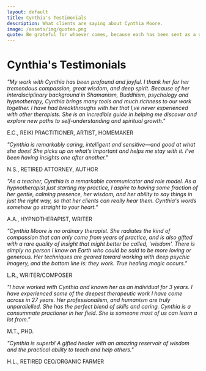 ```yaml
---
layout: default
title: Cynthia's Testimonials
description: What clients are saying about Cynthia Moore.
image: /assets/img/quotes.png
quote: Be grateful for whoever comes, because each has been sent as a guide from beyond
---
```


# Cynthia's Testimonials

*"My work with Cynthia has been profound and joyful.  I thank her for her tremendous compassion, great wisdom, and deep spirit.  Because of her interdisciplinary background in Shamanism, Buddhism, psychology and hypnotherapy, Cynthia brings many tools and much richness to our work together.  I have had breakthroughs with her that I‚ve never experienced with other therapists.  She is an incredible guide in helping me discover and explore new paths to self-understanding and spiritual growth."*

<p class="orange">E.C., REIKI PRACTITIONER, ARTIST, HOMEMAKER</p>

*"Cynthia is remarkably caring, intelligent and sensitive—and good at what she does! She picks up on what’s important and helps me stay with it. I’ve been having insights one after another."*

<p class="orange">N.S., RETIRED ATTORNEY, AUTHOR</p>

*"As a teacher, Cynthia is a remarkable communicator and role model. As a hypnotherapist just starting my practice, I aspire to having some fraction of her gentle, calming presence, her wisdom, and her ability to say things in just the right way, so that her clients can really hear them. Cynthia's words somehow go straight to your heart."*

<p class="orange">A.A., HYPNOTHERAPIST, WRITER</p>

*"Cynthia Moore is no ordinary therapist. She radiates the kind of compassion that can only come from years of practice, and is also gifted with a rare quality of insight that might better be called, 'wisdom'. There is simply no person I know on Earth who could be said to be more loving or generous. Her techniques are geared toward working with deep psychic imagery, and the bottom line is: they work. True healing magic occurs."*

<p class="orange">L.R., WRITER/COMPOSER</p>

*"I have worked with Cynthia and known her as an individual for 3 years. I have experienced some of the deepest therapeutic work I have come across in 27 years. Her professionalism, and humanism are truly unparallelled. She has the perfect blend of skills and caring. Cynthia is a consummate practioner in her field. She is someone most of us can learn a lot from."*

<p class="orange">M.T., PHD.</p>

*"Cynthia is superb! A gifted healer with an amazing reservoir of wisdom and the practical ability to teach and help others."*

<p class="orange">H.L., RETIRED CEO/ORGANIC FARMER</p>